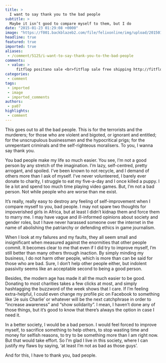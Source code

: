 ```yaml
---
title: >
  I want to say thank you to the bad people
subtitle: >
  Maybe it isn’t good to compare myself to them, but I do
date: "2015-01-23 01:29:08 +0000"
image: "https://f001.backblazeb2.com/file/felixonline/img/upload/201501230129-ps3110-dr-evil.jpeg"
headline: true
featured: true
imported: true
aliases:
 - /comment/5125/i-want-to-say-thank-you-to-the-bad-people
comments:
 - value: >
     fitflop positano sale <br>fitflop sale free shipping http://fitflopssalesingapore.blogspot.com/,fitflop shoes and boots <br>fitflop shops http://fitflopsau.blogspot.com/,cheap birkenstock <br>birkenstock sale sandals http://birkenstocksaleaustralia.blogspot.com/,louboutin world <br>christian louboutin online outlet http://christianlouboutincanadaoutlet.blogspot.com/,http://20mgprednisone-online.org/ - Prednisone Without A Prescription Viagra http://cialis20mg5mg.net/,http://20mgprednisone-online.org/ - Prednisone Viagra 100mg http://cialis20mg5mg.net/,http://20mgprednisone-online.org/ - No Prescription Prednisone Generic Viagra http://cialis20mg5mg.net/,http://20mgprednisone-online.org/ - Prednisone 20 Mg Generic Viagra http://cialis20mg5mg.net/,http://20mgprednisone-online.org/ - Prednisone Viagra http://cialis20mg5mg.net/,http://20mgprednisone-online.org/ - Order Prednisone Online Generic Viagra http://cialis20mg5mg.net/,http://viagracheapestprice-pills.org/ - viagracheapestprice-pills.org.ankor levitrafor-salegeneric.
categories:
 - comment
tags:
 - imported
 - image
 - imported_comments
authors:
 - pa07
highlights:
 - comment
---
```


This goes out to all the bad people. This is for the terrorists and the murderers; for those who are violent and bigoted, or ignorant and entitled; for the unscrupulous businessmen and the hypocritical prigs; for the unrepentant criminals and the self-righteous moralisers. To you, I wanna say thank you.

You bad people make my life so much easier. You see, I’m not a good person by any stretch of the imagination. I’m lazy, self-centred, pretty arrogant, and spoiled. I’ve been known to not recycle, and I demand of others more than I ask of myself. I’ve never volunteered, I barely ever donate to charity, I struggle to eat my five-a-day and I once killed a puppy. I lie a lot and spend too much time playing video games. But, I’m not a bad person. Not while people who are worse than me exist.

It’s really, really easy to destroy any feeling of self-improvement when I compare myself to you, bad people. I may not spare two thoughts for impoverished girls in Africa, but at least I didn’t kidnap them and force them to marry me. I may have vague and ill-informed opinions about society and gender roles, but I have never harassed someone over the internet in the name of abolishing the patriarchy or defending ethics in game journalism.

When I look at my failures and my faults, they all seem small and insignificant when measured against the enormities that other people commit. It becomes clear to me that even if I did try to improve myself, I’m still better than many others through inaction. By simply minding my business, I do not harm other people, which is more than can be said for those who are bad. Sure, I don’t help other people either, but indolent passivity seems like an acceptable second to being a good person.

Besides, the modern age has made it all the much easier to be good. Donating to most charities takes a few clicks at most, and simply hashtagging the buzzword of the week shows that I care. If I’m feeling extra-helpful, I could even change my profile pic on Facebook to something like ‘Je suis Charlie’ or whatever will be the next catchphrase in order to “increase awareness” and “show solidarity”. I mean, I haven’t done any of those things, but it’s good to know that there’s always the option in case I need it.

In a better society, I would be a bad person. I would feel forced to improve myself, to sacrifice something to help others, to stop wasting time and money for selfish reasons, to try to be something more than I am right now. But that would take effort. So I’m glad I live in this society, where I can justify my flaws by saying, ‘at least I’m not as bad as those guys’.

And for this, I have to thank you, bad people.
